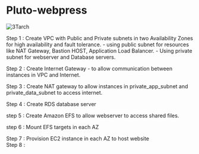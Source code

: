 ﻿# Pluto-webpress
![3Tarch](https://user-images.githubusercontent.com/79770548/212559802-f148beb9-19a2-4ff0-b5fa-2106ce82b882.jpg)

Step 1 : Create VPC with Public and Private subnets in two Availability Zones for high availability and fault tolerance.
         -  using public subnet for resources like NAT Gateway, Bastion HOST, Application Load Balancer.
         -  Using private subnet for webserver and Database servers.
         
Step 2 : Create Internet Gateway - to allow communication between instances in VPC and Internet.

Step 3 : Create NAT gateway to allow instances in private_app_subnet and private_data_subnet to access internet.

Step 4 : Create RDS database server

step 5 : Create Amazon EFS to allow webserver to access shared files.

step 6 : Mount EFS targets in each AZ

Step 7 : Provision EC2 instance in each AZ to host website
\
Step 8 : 
